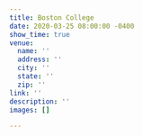 ```yaml
---
title: Boston College
date: 2020-03-25 08:00:00 -0400
show_time: true
venue:
  name: ''
  address: ''
  city: ''
  state: ''
  zip: ''
link: ''
description: ''
images: []

---
```

